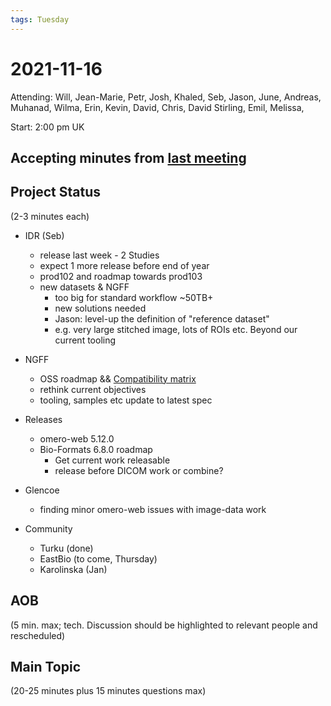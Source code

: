```yaml
---
tags: Tuesday
---
```


# 2021-11-16

Attending: Will, Jean-Marie, Petr, Josh, Khaled, Seb, Jason, June, Andreas, Muhanad, Wilma, Erin, Kevin, David, Chris, David Stirling, Emil, Melissa,

Start: 2:00 pm UK

## Accepting minutes from [last meeting](https://github.com/ome/meeting-minutes)

## Project Status

(2-3 minutes each)

- IDR (Seb)
    - release last week - 2 Studies
    - expect 1 more release before end of year
    - prod102 and roadmap towards prod103
    - new datasets & NGFF
      - too big for standard workflow ~50TB+
      - new solutions needed
      - Jason: level-up the definition of "reference dataset"
      - e.g. very large stitched image, lots of ROIs etc. Beyond our current tooling

- NGFF
    - OSS roadmap && [Compatibility matrix](https://docs.google.com/spreadsheets/d/12I3UxVWlQaRqsrNWZIEdLCik7Ycq8lKy8oOHVIu98ZA/edit#gid=1917818996)
    - rethink current objectives
    - tooling, samples etc update to latest spec

- Releases
   - omero-web 5.12.0 
   - Bio-Formats 6.8.0 roadmap
       - Get current work releasable
       - release before DICOM work or combine?

- Glencoe
  - finding minor omero-web issues with image-data work

- Community
  - Turku (done)
  - EastBio (to come, Thursday)
  - Karolinska (Jan)

## AOB

(5 min. max; tech. Discussion should be highlighted to relevant people and rescheduled)

## Main Topic

(20-25 minutes plus 15 minutes questions max)
